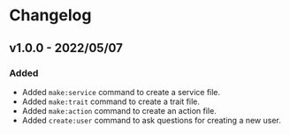 # Changelog

## v1.0.0 - 2022/05/07

### Added

-   Added `make:service` command to create a service file.
-   Added `make:trait` command to create a trait file.
-   Added `make:action` command to create an action file.
-   Added `create:user` command to ask questions for creating a new user.
